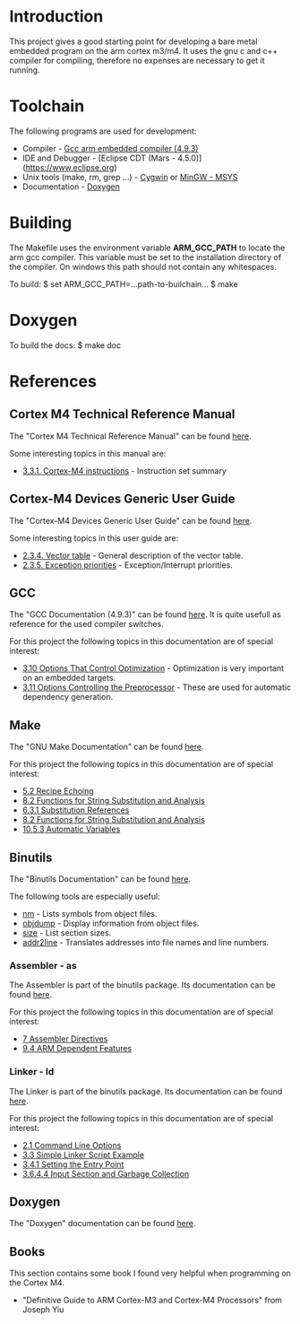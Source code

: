 # Introduction
This project gives a good starting point for developing a bare metal embedded program on the arm cortex m3/m4. 
It uses the gnu c and c++ compiler for compiling, therefore no expenses are necessary to get it running.

# Toolchain
The following programs are used for development:
* Compiler - [Gcc arm embedded compiler (4.9.3)](https://launchpad.net/gcc-arm-embedded) 
* IDE and Debugger - [Eclipse CDT (Mars - 4.5.0)] (https://www.eclipse.org)  
* Unix tools (make, rm, grep ...) - [Cygwin](https://www.cygwin.com/) or [MinGW - MSYS](https://www.cygwin.com/)
* Documentation - [Doxygen](http://www.stack.nl/~dimitri/doxygen/) 

# Building
The Makefile uses the environment variable **ARM_GCC_PATH** to locate the arm gcc compiler. This variable must be set to the installation
directory of the compiler. On windows this path should not contain any whitespaces. 

To build:
	$ set ARM_GCC_PATH=...path-to-builchain...
	$ make
	
# Doxygen
To build the docs:
	$ make doc
	
# References
## Cortex M4 Technical Reference Manual 
The "Cortex M4 Technical Reference Manual" can be found [here](http://infocenter.arm.com/help/topic/com.arm.doc.ddi0439b/index.html).

Some interesting topics in this manual are:
* [3.3.1. Cortex-M4 instructions](http://infocenter.arm.com/help/topic/com.arm.doc.ddi0439b/CHDDIGAC.html) - Instruction set summary

## Cortex-M4 Devices Generic User Guide
The "Cortex-M4 Devices Generic User Guide" can be found [here](http://infocenter.arm.com/help/topic/com.arm.doc.dui0553a/index.html).

Some interesting topics in this user guide are:
* [2.3.4. Vector table](http://infocenter.arm.com/help/topic/com.arm.doc.dui0553a/BABIFJFG.html) - General description of the vector table.
* [2.3.5. Exception priorities](http://infocenter.arm.com/help/topic/com.arm.doc.dui0553a/BABICDEB.html) - Exception/Interrupt priorities.

## GCC
The "GCC Documentation (4.9.3)" can be found [here](https://gcc.gnu.org/onlinedocs/gcc-4.9.3/gcc/index.html). It is quite usefull as 
reference for the used compiler switches.

For this project the following topics in this documentation are of special interest:
* [3.10 Options That Control Optimization](https://gcc.gnu.org/onlinedocs/gcc-4.9.3/gcc/Optimize-Options.html#Optimize-Options) - Optimization is very important on an embedded targets.
* [3.11 Options Controlling the Preprocessor](https://gcc.gnu.org/onlinedocs/gcc-4.9.3/gcc/Preprocessor-Options.html#Preprocessor-Options) - These are used for automatic dependency generation.

## Make 
The "GNU Make Documentation" can be found [here](http://www.gnu.org/software/make/manual/html_node/index.html).

For this project the following topics in this documentation are of special interest:
* [5.2 Recipe Echoing](http://www.gnu.org/software/make/manual/make.html#Echoing)
* [8.2 Functions for String Substitution and Analysis](http://www.gnu.org/software/make/manual/html_node/Text-Functions.html#Text-Functions)
* [6.3.1 Substitution References](http://www.gnu.org/software/make/manual/html_node/Substitution-Refs.html#Substitution-Refs)
* [8.2 Functions for String Substitution and Analysis](http://www.gnu.org/software/make/manual/html_node/Text-Functions.html#Text-Functions)
* [10.5.3 Automatic Variables](http://www.gnu.org/software/make/manual/html_node/Automatic-Variables.html)

## Binutils
The "Binutils Documentation" can be found [here](https://sourceware.org/binutils/docs-2.25/binutils/index.html). 

The following tools are especially useful:
* [nm](https://sourceware.org/binutils/docs-2.25/binutils/nm.html#nm) - Lists symbols from object files.
* [objdump](https://sourceware.org/binutils/docs-2.25/binutils/objdump.html#objdump) - Display information from object files.
* [size](https://sourceware.org/binutils/docs-2.25/binutils/size.html#size) - List section sizes.
* [addr2line](https://sourceware.org/binutils/docs-2.25/binutils/addr2line.html#addr2line) -  Translates addresses into file names and line numbers.

### Assembler - as
The Assembler is part of the binutils package. Its documentation can be found [here](https://sourceware.org/binutils/docs-2.25/as/index.html).

For this project the following topics in this documentation are of special interest:
* [7 Assembler Directives](https://sourceware.org/binutils/docs-2.25/as/Pseudo-Ops.html#Pseudo-Ops)
* [9.4 ARM Dependent Features](https://sourceware.org/binutils/docs-2.25/as/ARM_002dDependent.html#ARM_002dDependent)


### Linker - ld
The Linker is part of the binutils package. Its documentation can be found [here](https://sourceware.org/binutils/docs-2.25/ld/index.html).

For this project the following topics in this documentation are of special interest:
* [2.1 Command Line Options](https://sourceware.org/binutils/docs-2.25/ld/Options.html#Options)
* [3.3 Simple Linker Script Example](https://sourceware.org/binutils/docs-2.25/ld/Simple-Example.html#Simple-Example)
* [3.4.1 Setting the Entry Point](https://sourceware.org/binutils/docs-2.25/ld/Entry-Point.html#Entry-Point)
* [3.6.4.4 Input Section and Garbage Collection](https://sourceware.org/binutils/docs-2.25/ld/Input-Section-Keep.html#Input-Section-Keep)

## Doxygen
The "Doxygen" documentation can be found [here](http://www.stack.nl/~dimitri/doxygen/index.html).

## Books
This section contains some book I found very helpful when programming on the Cortex M4.
* "Definitive Guide to ARM Cortex-M3 and Cortex-M4 Processors" from Joseph Yiu
